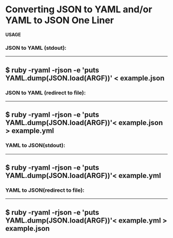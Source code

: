 # Converting JSON to YAML and/or YAML to JSON One Liner

**USAGE**

### JSON to YAML (stdout):

---
$ ruby -ryaml -rjson -e 'puts YAML.dump(JSON.load(ARGF))' < example.json
---

### JSON to YAML (redirect to file):

---
$ ruby -ryaml -rjson -e 'puts YAML.dump(JSON.load(ARGF))'< example.json > example.yml
---

### YAML to JSON(stdout):

---
$ ruby -ryaml -rjson -e 'puts YAML.dump(JSON.load(ARGF))'< example.yml
---

### YAML to JSON(redirect to file):

---
$ ruby -ryaml -rjson -e 'puts YAML.dump(JSON.load(ARGF))'< example.yml > example.json
---
